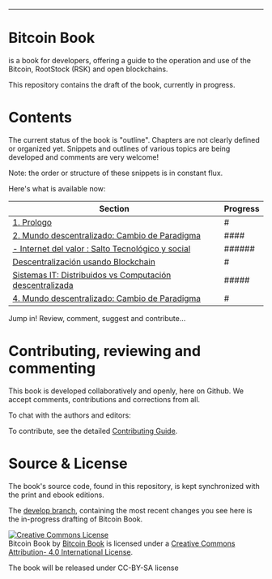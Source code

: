
<hr/>

# Bitcoin Book

 is a book for developers, offering a guide to the operation and use of the Bitcoin, RootStock (RSK) and open blockchains.

This repository contains the draft of the book, currently in progress. 

# Contents

The current status of the book is "outline". Chapters are not clearly defined or organized yet. Snippets and outlines of various topics are being developed and comments are very welcome!

Note: the order or structure of these snippets is in constant flux.

Here's what is available now:

| Section | Progress |
|-------|------|
| [1. Prologo](prologo.asciidoc) | # |
| [2. Mundo descentralizado: Cambio de Paradigma](xxx.asciidoc) | #### |
| [- Internet del valor : Salto Tecnológico y social](saltotec.asciidoc) | ######|
| [Descentralización usando Blockchain](descentralizacion.asciidoc) | # |  ######|
| [Sistemas IT: Distribuidos vs Computación descentralizada](sistemas-it.asciidoc) | ##### |
| [4. Mundo descentralizado: Cambio de Paradigma](Intro-a-la-criptografia-y-su-uso.asciidoc) | # |

Jump in! Review, comment, suggest and contribute...

# Contributing, reviewing and commenting

This book is developed collaboratively and openly, here on Github. We accept comments, contributions and corrections from all.

To chat with the authors and editors:


To contribute, see the detailed [Contributing Guide](CONTRIBUTE.md).

# Source & License

The book's source code, found in this repository, is kept synchronized with the print and ebook editions.

The [develop branch](https://github.com/blockchainespana/BookBitcoin/tree/develop), containing the most recent changes you see here is the in-progress drafting of Bitcoin Book.

<a rel="license" href="http://creativecommons.org/licenses/by-sa/4.0/"><img alt="Creative Commons License" style="border-width:0" src="https://i.creativecommons.org/l/by-sa/4.0/88x31.png" /></a><br /><span xmlns:dct="http://purl.org/dc/terms/" property="dct:title">Bitcoin Book</span> by <a xmlns:cc="http://creativecommons.org/ns#" href="https://blockchainespaña.com/" property="cc:attributionName" rel="cc:attributionURL">Bitcoin Book</a> is licensed under a <a rel="license" href="http://creativecommons.org/licenses/by-sa">Creative Commons Attribution- 4.0 International License</a>.

The book will be released under CC-BY-SA license 

